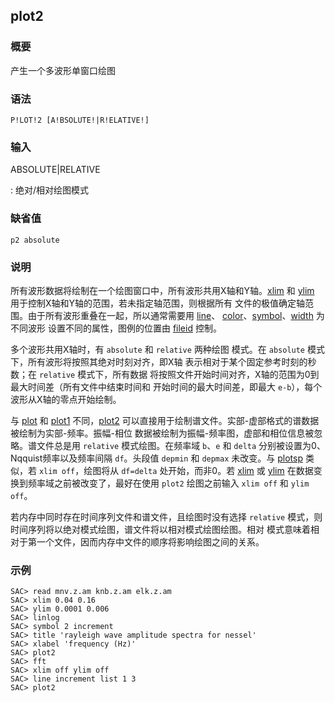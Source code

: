 ## plot2 

### 概要

产生一个多波形单窗口绘图

### 语法

``` {.bash}
P!LOT!2 [A!BSOLUTE!|R!ELATIVE!]
```

### 输入

ABSOLUTE|RELATIVE

:   绝对/相对绘图模式

### 缺省值

``` {.bash}
p2 absolute
```

### 说明

所有波形数据将绘制在一个绘图窗口中，所有波形共用X轴和Y轴。[xlim](/commands/xlim.md)
和 [ylim](/commands/ylim.md)
用于控制X轴和Y轴的范围，若未指定轴范围，则根据所有
文件的极值确定轴范围。由于所有波形重叠在一起，所以通常需要用
[line](/commands/line.md)、
[color](/commands/color.md)、[symbol](/commands/symbol.md)、[width](/commands/width.md)
为不同波形 设置不同的属性，图例的位置由 [fileid](/commands/fileid.md)
控制。

多个波形共用X轴时，有 `absolute` 和 `relative` 两种绘图 模式。在
`absolute` 模式下，所有波形将按照其绝对时刻对齐，即X轴
表示相对于某个固定参考时刻的秒数；在 `relative` 模式下，所有数据
将按照文件开始时间对齐，X轴的范围为0到最大时间差（所有文件中结束时间和
开始时间的最大时间差，即最大 `e-b`），每个波形从X轴的零点开始绘制。

与 [plot](/commands/plot.md) 和 [plot1](/commands/plot1.md)
不同，[plot2](/commands/plot2.md)
可以直接用于绘制谱文件。实部-虚部格式的谱数据被绘制为实部-频率。振幅-相位
数据被绘制为振幅-频率图，虚部和相位信息被忽略。谱文件总是用 `relative`
模式绘图。在频率域 `b`、`e` 和 `delta` 分别被设置为0、
Nqquist频率以及频率间隔 `df`。头段值 `depmin` 和 `depmax` 未改变。与
[plotsp](/commands/plotsp.md) 类似，若 `xlim off`，绘图将从 `df=delta`
处开始，而非0。若 [xlim](/commands/xlim.md) 或 [ylim](/commands/ylim.md)
在数据变换到频率域之前被改变了，最好在使用 `plot2` 绘图之前输入
`xlim off` 和 `ylim off`。

若内存中同时存在时间序列文件和谱文件，且绘图时没有选择 `relative`
模式，则时间序列将以绝对模式绘图，谱文件将以相对模式绘图绘图。相对
模式意味着相对于第一个文件，因而内存中文件的顺序将影响绘图之间的关系。

### 示例

``` {.bash}
SAC> read mnv.z.am knb.z.am elk.z.am
SAC> xlim 0.04 0.16
SAC> ylim 0.0001 0.006
SAC> linlog
SAC> symbol 2 increment
SAC> title 'rayleigh wave amplitude spectra for nessel'
SAC> xlabel 'frequency (Hz)'
SAC> plot2
SAC> fft
SAC> xlim off ylim off
SAC> line increment list 1 3
SAC> plot2
```
